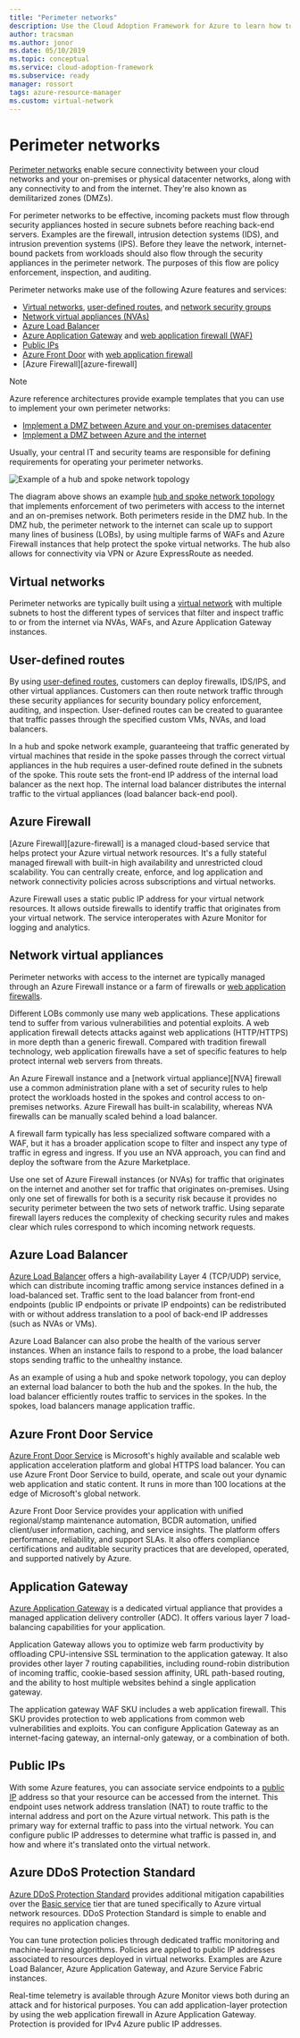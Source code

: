 ```yaml
---
title: "Perimeter networks"
description: Use the Cloud Adoption Framework for Azure to learn how to set up Azure effectively for your organization.
author: tracsman
ms.author: jonor
ms.date: 05/10/2019
ms.topic: conceptual
ms.service: cloud-adoption-framework
ms.subservice: ready
manager: rossort
tags: azure-resource-manager
ms.custom: virtual-network
---
```


<!-- cSpell:ignore tracsman jonor rossort NVAs WAFs -->

# Perimeter networks

[Perimeter networks][perimeter-network] enable secure connectivity between your cloud networks and your on-premises or physical datacenter networks, along with any connectivity to and from the internet. They're also known as demilitarized zones (DMZs).

For perimeter networks to be effective, incoming packets must flow through security appliances hosted in secure subnets before reaching back-end servers. Examples are the firewall, intrusion detection systems (IDS), and intrusion prevention systems (IPS). Before they leave the network, internet-bound packets from workloads should also flow through the security appliances in the perimeter network. The purposes of this flow are policy enforcement, inspection, and auditing.

Perimeter networks make use of the following Azure features and services:

- [Virtual networks][virtual-networks], [user-defined routes][user-defined-routes], and [network security groups][network-security-groups]
- [Network virtual appliances (NVAs)][network-virtual-appliances]
- [Azure Load Balancer][ALB]
- [Azure Application Gateway][AppGW] and [web application firewall (WAF)][AppGWWAF]
- [Public IPs][PIP]
- [Azure Front Door][AFD] with [web application firewall][AFDWAF]
- [Azure Firewall][azure-firewall]

> [!NOTE]
> Azure reference architectures provide example templates that you can use to implement your own perimeter networks:
>
> - [Implement a DMZ between Azure and your on-premises datacenter](https://docs.microsoft.com/azure/architecture/reference-architectures/dmz/secure-vnet-dmz)
> - [Implement a DMZ between Azure and the internet](https://docs.microsoft.com/azure/architecture/reference-architectures/dmz/secure-vnet-dmz?toc=https://docs.microsoft.com/azure/cloud-adoption-framework/toc.json&bc=https://docs.microsoft.com/azure/cloud-adoption-framework/_bread/toc.json)

Usually, your central IT and security teams are responsible for defining requirements for operating your perimeter networks.

![Example of a hub and spoke network topology](../../_images/azure-best-practices/network-high-level-perimeter-networks.png)

The diagram above shows an example [hub and spoke network topology](./hub-spoke-network-topology.md) that implements enforcement of two perimeters with access to the internet and an on-premises network. Both perimeters reside in the DMZ hub. In the DMZ hub, the perimeter network to the internet can scale up to support many lines of business (LOBs), by using multiple farms of WAFs and Azure Firewall instances that help protect the spoke virtual networks. The hub also allows for connectivity via VPN or Azure ExpressRoute as needed.

## Virtual networks

Perimeter networks are typically built using a [virtual network][virtual-networks] with multiple subnets to host the different types of services that filter and inspect traffic to or from the internet via NVAs, WAFs, and Azure Application Gateway instances.

## User-defined routes

By using [user-defined routes][user-defined-routes], customers can deploy firewalls, IDS/IPS, and other virtual appliances. Customers can then route network traffic through these security appliances for security boundary policy enforcement, auditing, and inspection. User-defined routes can be created to guarantee that traffic passes through the specified custom VMs, NVAs, and load balancers.

In a hub and spoke network example, guaranteeing that traffic generated by virtual machines that reside in the spoke passes through the correct virtual appliances in the hub requires a user-defined route defined in the subnets of the spoke. This route sets the front-end IP address of the internal load balancer as the next hop. The internal load balancer distributes the internal traffic to the virtual appliances (load balancer back-end pool).

## Azure Firewall

[Azure Firewall][azure-firewall] is a managed cloud-based service that helps protect your Azure virtual network resources. It's a fully stateful managed firewall with built-in high availability and unrestricted cloud scalability. You can centrally create, enforce, and log application and network connectivity policies across subscriptions and virtual networks.

Azure Firewall uses a static public IP address for your virtual network resources. It allows outside firewalls to identify traffic that originates from your virtual network. The service interoperates with Azure Monitor for logging and analytics.

## Network virtual appliances

Perimeter networks with access to the internet are typically managed through an Azure Firewall instance or a farm of firewalls or [web application firewalls][AFDWAF].

Different LOBs commonly use many web applications. These applications tend to suffer from various vulnerabilities and potential exploits. A web application firewall detects attacks against web applications (HTTP/HTTPS) in more depth than a generic firewall. Compared with tradition firewall technology, web application firewalls have a set of specific features to help protect internal web servers from threats.

An Azure Firewall instance and a [network virtual appliance][NVA] firewall use a common administration plane with a set of security rules to help protect the workloads hosted in the spokes and control access to on-premises networks. Azure Firewall has built-in scalability, whereas NVA firewalls can be manually scaled behind a load balancer.

A firewall farm typically has less specialized software compared with a WAF, but it has a broader application scope to filter and inspect any type of traffic in egress and ingress. If you use an NVA approach, you can find and deploy the software from the Azure Marketplace.

Use one set of Azure Firewall instances (or NVAs) for traffic that originates on the internet and another set for traffic that originates on-premises. Using only one set of firewalls for both is a security risk because it provides no security perimeter between the two sets of network traffic. Using separate firewall layers reduces the complexity of checking security rules and makes clear which rules correspond to which incoming network requests.

## Azure Load Balancer

[Azure Load Balancer][ALB] offers a high-availability Layer 4 (TCP/UDP) service, which can distribute incoming traffic among service instances defined in a load-balanced set. Traffic sent to the load balancer from front-end endpoints (public IP endpoints or private IP endpoints) can be redistributed with or without address translation to a pool of back-end IP addresses (such as NVAs or VMs).

Azure Load Balancer can also probe the health of the various server instances. When an instance fails to respond to a probe, the load balancer stops sending traffic to the unhealthy instance.

As an example of using a hub and spoke network topology, you can deploy an external load balancer to both the hub and the spokes. In the hub, the load balancer efficiently routes traffic to services in the spokes. In the spokes, load balancers manage application traffic.

## Azure Front Door Service

[Azure Front Door Service][AFD] is Microsoft's highly available and scalable web application acceleration platform and global HTTPS load balancer. You can use Azure Front Door Service to build, operate, and scale out your dynamic web application and static content. It runs in more than 100 locations at the edge of Microsoft's global network.

Azure Front Door Service provides your application with unified regional/stamp maintenance automation, BCDR automation, unified client/user information, caching, and service insights. The platform offers performance, reliability, and support SLAs. It also offers compliance certifications and auditable security practices that are developed, operated, and supported natively by Azure.

## Application Gateway

[Azure Application Gateway][AppGW] is a dedicated virtual appliance that provides a managed application delivery controller (ADC). It offers various layer 7 load-balancing capabilities for your application.

Application Gateway allows you to optimize web farm productivity by offloading CPU-intensive SSL termination to the application gateway. It also provides other layer 7 routing capabilities, including round-robin distribution of incoming traffic, cookie-based session affinity, URL path-based routing, and the ability to host multiple websites behind a single application gateway.

The application gateway WAF SKU includes a web application firewall. This SKU provides protection to web applications from common web vulnerabilities and exploits. You can configure Application Gateway as an internet-facing gateway, an internal-only gateway, or a combination of both.

## Public IPs

With some Azure features, you can associate service endpoints to a [public IP][PIP] address so that your resource can be accessed from the internet. This endpoint uses network address translation (NAT) to route traffic to the internal address and port on the Azure virtual network. This path is the primary way for external traffic to pass into the virtual network. You can configure public IP addresses to determine what traffic is passed in, and how and where it's translated onto the virtual network.

## Azure DDoS Protection Standard

[Azure DDoS Protection Standard][DDoS] provides additional mitigation capabilities over the [Basic service][DDoS] tier that are tuned specifically to Azure virtual network resources. DDoS Protection Standard is simple to enable and requires no application changes.

You can tune protection policies through dedicated traffic monitoring and machine-learning algorithms. Policies are applied to public IP addresses associated to resources deployed in virtual networks. Examples are Azure Load Balancer, Azure Application Gateway, and Azure Service Fabric instances.

Real-time telemetry is available through Azure Monitor views both during an attack and for historical purposes. You can add application-layer protection by using the web application firewall in Azure Application Gateway. Protection is provided for IPv4 Azure public IP addresses.

<!-- links -->

[virtual-networks]: https://docs.microsoft.com/azure/virtual-network/virtual-networks-overview
[network-security-groups]: https://docs.microsoft.com/azure/virtual-network/virtual-networks-nsg
[user-defined-routes]: https://docs.microsoft.com/azure/virtual-network/virtual-networks-udr-overview
[network-virtual-appliances]: https://docs.microsoft.com/azure/architecture/reference-architectures/dmz/nva-ha
[AzFW]: https://docs.microsoft.com/azure/firewall/overview
[perimeter-network]: https://docs.microsoft.com/azure/best-practices-network-security
[ALB]: https://docs.microsoft.com/azure/load-balancer/load-balancer-overview
[DDoS]: https://docs.microsoft.com/azure/virtual-network/ddos-protection-overview
[PIP]: https://docs.microsoft.com/azure/virtual-network/virtual-network-public-ip-address
[AFD]: https://docs.microsoft.com/azure/frontdoor/front-door-overview
[AFDWAF]: https://docs.microsoft.com/azure/frontdoor/waf-overview
[AppGW]: https://docs.microsoft.com/azure/application-gateway/application-gateway-introduction
[AppGWWAF]: https://docs.microsoft.com/azure/application-gateway/application-gateway-web-application-firewall-overview
